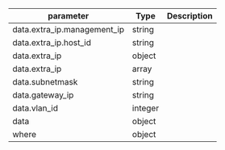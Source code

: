 | parameter | Type | Description |
| ----------- | ----------- |----------- |
| data.extra_ip.management_ip  |  string  |    |
| data.extra_ip.host_id  |  string  |    |
| data.extra_ip  |  object  |    |
| data.extra_ip  |  array  |    |
| data.subnetmask  |  string  |    |
| data.gateway_ip  |  string  |    |
| data.vlan_id  |  integer  |    |
| data  |  object  |    |
| where  |  object  |    |